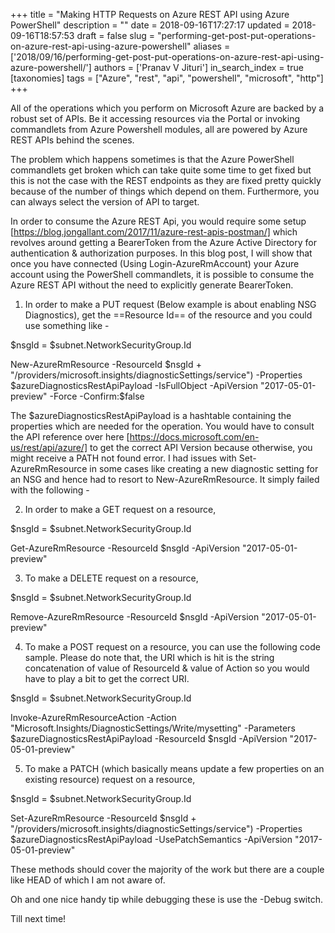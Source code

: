 +++
title = "Making HTTP Requests on Azure REST API using Azure PowerShell"
description = ""
date = 2018-09-16T17:27:17
updated = 2018-09-16T18:57:53
draft = false
slug = "performing-get-post-put-operations-on-azure-rest-api-using-azure-powershell"
aliases = ['2018/09/16/performing-get-post-put-operations-on-azure-rest-api-using-azure-powershell/']
authors = ['Pranav V Jituri']
in_search_index = true
[taxonomies]
tags = ["Azure", "rest", "api", "powershell", "microsoft", "http"]
+++


All of the operations which you perform on Microsoft Azure are backed by a
robust set of APIs. Be it accessing resources via the Portal or invoking
commandlets from Azure Powershell modules, all are powered by Azure REST APIs
behind the scenes.

The problem which happens sometimes is that the Azure PowerShell commandlets get
broken which can take quite some time to get fixed but this is not the case with
the REST endpoints as they are fixed pretty quickly because of the number of
things which depend on them. Furthermore, you can always select the version of
API to target.

In order to consume the Azure REST Api, you would require some setup
[https://blog.jongallant.com/2017/11/azure-rest-apis-postman/] which revolves
around getting a BearerToken from the Azure Active Directory for authentication
& authorization purposes. In this blog post, I will show that once you have
connected (Using Login-AzureRmAccount) your Azure account using the PowerShell
commandlets, it is possible to consume the Azure REST API without the need to
explicitly generate BearerToken.

 1. In order to make a PUT request (Below example is about enabling NSG
    Diagnostics), get the ==Resource Id== of the resource and you could use
    something like -

$nsgId = $subnet.NetworkSecurityGroup.Id

New-AzureRmResource -ResourceId $nsgId + "/providers/microsoft.insights/diagnosticSettings/service") -Properties $azureDiagnosticsRestApiPayload -IsFullObject -ApiVersion "2017-05-01-preview" -Force -Confirm:$false


The $azureDiagnosticsRestApiPayload is a hashtable containing the properties
which are needed for the operation. You would have to consult the API reference
over here [https://docs.microsoft.com/en-us/rest/api/azure/] to get the correct
API Version because otherwise, you might receive a PATH not found error. I had
issues with Set-AzureRmResource in some cases like creating a new diagnostic
setting for an NSG and hence had to resort to New-AzureRmResource. It simply
failed with the following -

2. In order to make a GET request on a resource,

$nsgId = $subnet.NetworkSecurityGroup.Id

Get-AzureRmResource -ResourceId $nsgId -ApiVersion "2017-05-01-preview"

3. To make a DELETE request on a resource,

$nsgId = $subnet.NetworkSecurityGroup.Id

Remove-AzureRmResource -ResourceId $nsgId -ApiVersion "2017-05-01-preview"

4. To make a POST request on a resource, you can use the following code sample.
Please do note that, the URI which is hit is the string concatenation of value
of ResourceId & value of Action so you would have to play a bit to get the
correct URI.

$nsgId = $subnet.NetworkSecurityGroup.Id

Invoke-AzureRmResourceAction -Action "Microsoft.Insights/DiagnosticSettings/Write/mysetting" -Parameters $azureDiagnosticsRestApiPayload -ResourceId $nsgId -ApiVersion "2017-05-01-preview"

5. To make a PATCH (which basically means update a few properties on an existing
resource) request on a resource,

$nsgId = $subnet.NetworkSecurityGroup.Id

Set-AzureRmResource -ResourceId $nsgId + "/providers/microsoft.insights/diagnosticSettings/service") -Properties $azureDiagnosticsRestApiPayload -UsePatchSemantics -ApiVersion "2017-05-01-preview"



These methods should cover the majority of the work but there are a couple like 
HEAD of which I am not aware of.

Oh and one nice handy tip while debugging these is use the -Debug switch. 

Till next time!